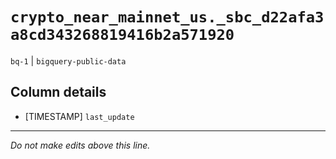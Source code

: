 # `crypto_near_mainnet_us._sbc_d22afa3a8cd343268819416b2a571920`
`bq-1` | `bigquery-public-data`

## Column details
* [TIMESTAMP] `last_update`

-------------------------------------------------------------------------------
*Do not make edits above this line.*
